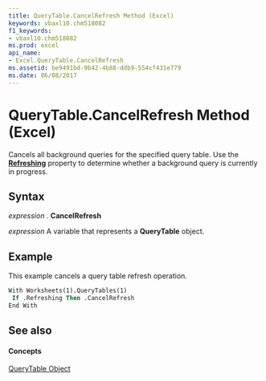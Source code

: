 ```yaml
---
title: QueryTable.CancelRefresh Method (Excel)
keywords: vbaxl10.chm518082
f1_keywords:
- vbaxl10.chm518082
ms.prod: excel
api_name:
- Excel.QueryTable.CancelRefresh
ms.assetid: be9491bd-9b42-4b88-ddb9-554cf431e779
ms.date: 06/08/2017
---
```



# QueryTable.CancelRefresh Method (Excel)

Cancels all background queries for the specified query table. Use the  **[Refreshing](querytable-refreshing-property-excel.md)** property to determine whether a background query is currently in progress.


## Syntax

 _expression_ . **CancelRefresh**

 _expression_ A variable that represents a **QueryTable** object.


## Example

This example cancels a query table refresh operation.


```vb
With Worksheets(1).QueryTables(1) 
 If .Refreshing Then .CancelRefresh 
End With 

```


## See also


#### Concepts


[QueryTable Object](querytable-object-excel.md)

